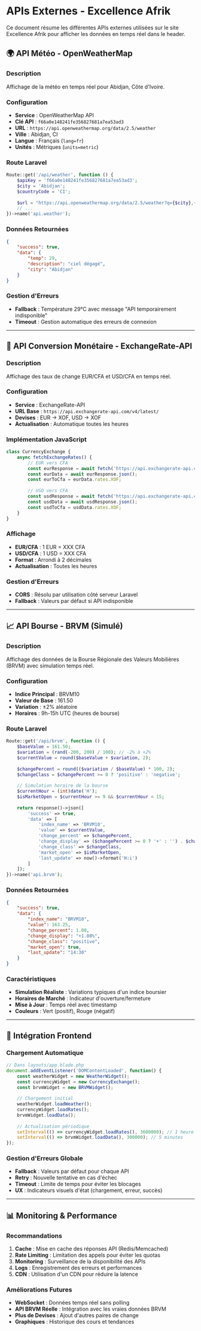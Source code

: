 # APIs Externes - Excellence Afrik

Ce document résume les différentes APIs externes utilisées sur le site Excellence Afrik pour afficher les données en temps réel dans le header.

## 🌍 API Météo - OpenWeatherMap

### **Description**
Affichage de la météo en temps réel pour Abidjan, Côte d'Ivoire.

### **Configuration**
- **Service** : OpenWeatherMap API
- **Clé API** : `f66a0e148241fe356827681a7ea53ad3`
- **URL** : `https://api.openweathermap.org/data/2.5/weather`
- **Ville** : Abidjan, CI
- **Langue** : Français (`lang=fr`)
- **Unités** : Métriques (`units=metric`)

### **Route Laravel**
```php
Route::get('/api/weather', function () {
    $apiKey = 'f66a0e148241fe356827681a7ea53ad3';
    $city = 'Abidjan';
    $countryCode = 'CI';
    
    $url = "https://api.openweathermap.org/data/2.5/weather?q={$city},{$countryCode}&units=metric&lang=fr&appid={$apiKey}";
    // ...
})->name('api.weather');
```

### **Données Retournées**
```json
{
    "success": true,
    "data": {
        "temp": 29,
        "description": "ciel dégagé",
        "city": "Abidjan"
    }
}
```

### **Gestion d'Erreurs**
- **Fallback** : Température 29°C avec message "API temporairement indisponible"
- **Timeout** : Gestion automatique des erreurs de connexion

---

## 💱 API Conversion Monétaire - ExchangeRate-API

### **Description**
Affichage des taux de change EUR/CFA et USD/CFA en temps réel.

### **Configuration**
- **Service** : ExchangeRate-API
- **URL Base** : `https://api.exchangerate-api.com/v4/latest/`
- **Devises** : EUR → XOF, USD → XOF
- **Actualisation** : Automatique toutes les heures

### **Implémentation JavaScript**
```javascript
class CurrencyExchange {
    async fetchExchangeRates() {
        // EUR vers CFA
        const eurResponse = await fetch('https://api.exchangerate-api.com/v4/latest/EUR');
        const eurData = await eurResponse.json();
        const eurToCfa = eurData.rates.XOF;
        
        // USD vers CFA  
        const usdResponse = await fetch('https://api.exchangerate-api.com/v4/latest/USD');
        const usdData = await usdResponse.json();
        const usdToCfa = usdData.rates.XOF;
    }
}
```

### **Affichage**
- **EUR/CFA** : 1 EUR = XXX CFA
- **USD/CFA** : 1 USD = XXX CFA
- **Format** : Arrondi à 2 décimales
- **Actualisation** : Toutes les heures

### **Gestion d'Erreurs**
- **CORS** : Résolu par utilisation côté serveur Laravel
- **Fallback** : Valeurs par défaut si API indisponible

---

## 📈 API Bourse - BRVM (Simulé)

### **Description**
Affichage des données de la Bourse Régionale des Valeurs Mobilières (BRVM) avec simulation temps réel.

### **Configuration**
- **Indice Principal** : BRVM10
- **Valeur de Base** : 161.50
- **Variation** : ±2% aléatoire
- **Horaires** : 9h-15h UTC (heures de bourse)

### **Route Laravel**
```php
Route::get('/api/brvm', function () {
    $baseValue = 161.50;
    $variation = (rand(-200, 200) / 100); // -2% à +2%
    $currentValue = round($baseValue + $variation, 2);
    
    $changePercent = round(($variation / $baseValue) * 100, 2);
    $changeClass = $changePercent >= 0 ? 'positive' : 'negative';
    
    // Simulation horaire de la bourse
    $currentHour = (int)date('H');
    $isMarketOpen = $currentHour >= 9 && $currentHour < 15;
    
    return response()->json([
        'success' => true,
        'data' => [
            'index_name' => 'BRVM10',
            'value' => $currentValue,
            'change_percent' => $changePercent,
            'change_display' => ($changePercent >= 0 ? '+' : '') . $changePercent . '%',
            'change_class' => $changeClass,
            'market_open' => $isMarketOpen,
            'last_update' => now()->format('H:i')
        ]
    ]);
})->name('api.brvm');
```

### **Données Retournées**
```json
{
    "success": true,
    "data": {
        "index_name": "BRVM10",
        "value": 163.25,
        "change_percent": 1.08,
        "change_display": "+1.08%",
        "change_class": "positive",
        "market_open": true,
        "last_update": "14:30"
    }
}
```

### **Caractéristiques**
- **Simulation Réaliste** : Variations typiques d'un indice boursier
- **Horaires de Marché** : Indicateur d'ouverture/fermeture
- **Mise à Jour** : Temps réel avec timestamp
- **Couleurs** : Vert (positif), Rouge (négatif)

---

## 🔧 Intégration Frontend

### **Chargement Automatique**
```javascript
// Dans layouts/app.blade.php
document.addEventListener('DOMContentLoaded', function() {
    const weatherWidget = new WeatherWidget();
    const currencyWidget = new CurrencyExchange();
    const brvmWidget = new BRVMWidget();
    
    // Chargement initial
    weatherWidget.loadWeather();
    currencyWidget.loadRates();
    brvmWidget.loadData();
    
    // Actualisation périodique
    setInterval(() => currencyWidget.loadRates(), 3600000); // 1 heure
    setInterval(() => brvmWidget.loadData(), 300000); // 5 minutes
});
```

### **Gestion d'Erreurs Globale**
- **Fallback** : Valeurs par défaut pour chaque API
- **Retry** : Nouvelle tentative en cas d'échec
- **Timeout** : Limite de temps pour éviter les blocages
- **UX** : Indicateurs visuels d'état (chargement, erreur, succès)

---

## 📊 Monitoring & Performance

### **Recommandations**
1. **Cache** : Mise en cache des réponses API (Redis/Memcached)
2. **Rate Limiting** : Limitation des appels pour éviter les quotas
3. **Monitoring** : Surveillance de la disponibilité des APIs
4. **Logs** : Enregistrement des erreurs et performances
5. **CDN** : Utilisation d'un CDN pour réduire la latence

### **Améliorations Futures**
- **WebSocket** : Données temps réel sans polling
- **API BRVM Réelle** : Intégration avec les vraies données BRVM
- **Plus de Devises** : Ajout d'autres paires de change
- **Graphiques** : Historique des cours et tendances